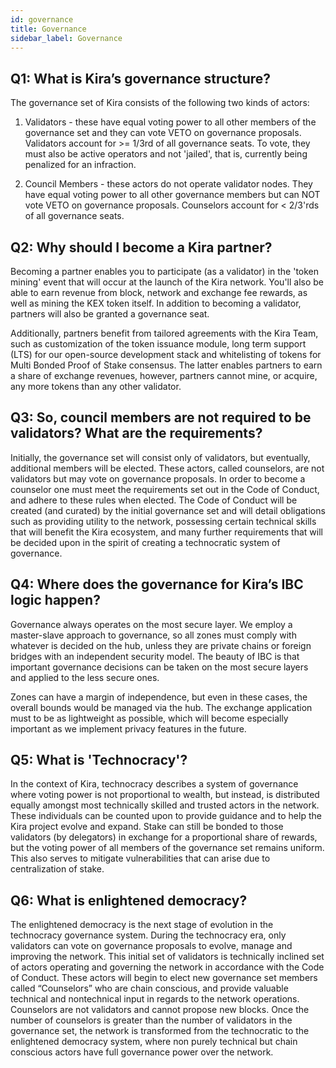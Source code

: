 ```yaml
---
id: governance
title: Governance
sidebar_label: Governance
---
```


## Q1: What is Kira’s governance structure?

The governance set of Kira consists of the following two kinds of actors:

1. Validators - these have equal voting power to all other members of the governance set and they 
   can vote VETO on governance proposals. Validators account for >= 1/3rd of all governance seats. 
   To vote, they must also be active operators and not 'jailed', that is, currently being penalized 
   for an infraction. 

2. Council Members - these actors do not operate validator nodes. They have equal voting power to all other governance 
   members but can NOT vote VETO on governance proposals. Counselors account for < 2/3'rds of all governance seats.

## Q2: Why should I become a Kira partner?

Becoming a partner enables you to participate (as a validator) in the 'token mining'
event that will occur at the launch of the Kira network. You'll also be able to earn revenue from block, 
network and exchange fee rewards, as well as mining the KEX token itself. In addition to becoming a validator, 
partners will also be granted a governance seat. 

Additionally, partners benefit from tailored agreements with the Kira Team, such as 
customization of the token issuance module, long term support (LTS) for our open-source 
development stack and whitelisting of tokens for Multi Bonded Proof of Stake consensus. The 
latter enables partners to earn a share of exchange revenues, however, partners cannot mine, or acquire, 
any more tokens than any other validator.

## Q3: So, council members are not required to be validators? What are the requirements?

Initially, the governance set will consist only of validators, but eventually, additional 
members will be elected. These actors, called counselors, are not validators but may vote on 
governance proposals. In order to become a counselor one must meet the requirements set out in 
the Code of Conduct, and adhere to these rules when elected. The Code of Conduct will be created 
(and curated) by the initial governance set and will detail obligations such as providing 
utility to the network, possessing certain technical skills that will benefit the Kira ecosystem, 
and many further requirements that will be decided upon in the spirit of creating a technocratic 
system of governance.

## Q4: Where does the governance for Kira’s IBC logic happen?

Governance always operates on the most secure layer. We employ a master-slave approach to
governance, so all zones must comply with whatever is decided on the hub, unless they
are private chains or foreign bridges with an independent security model. The beauty of IBC 
is that important governance decisions can be taken on the most secure layers and applied to 
the less secure ones.

Zones can have a margin of independence, but even in these cases, the overall bounds would be managed
via the hub. The exchange application must to be as lightweight as possible, which will become 
especially important as we implement privacy features in the future. 

## Q5: What is 'Technocracy'?

In the context of Kira, technocracy describes a system of governance where voting power is not
proportional to wealth, but instead, is distributed equally amongst most technically skilled and trusted
actors in the network. These individuals can be counted upon to provide guidance and to help the Kira 
project evolve and expand. Stake can still be bonded to those validators (by delegators) in exchange for 
a proportional share of rewards, but the voting power of all members of the governance set remains 
uniform. This also serves to mitigate vulnerabilities that can arise due to centralization of stake.

## Q6: What is enlightened democracy?

The enlightened democracy is the next stage of evolution in the technocracy governance
system. During the technocracy era, only validators can vote on governance proposals to evolve, manage and improving the network. This initial set of validators is
technically inclined set of actors operating and governing the network in accordance with the Code
of Conduct. These actors will begin to elect new governance set members called “Counselors”
who are chain conscious, and provide valuable technical and nontechnical input in regards to
the network operations. Counselors are not validators and cannot propose new blocks. Once
the number of counselors is greater than the number of validators in the governance set, the
network is transformed from the technocratic to the enlightened democracy system, where non
purely technical but chain conscious actors have full governance power over the network.

